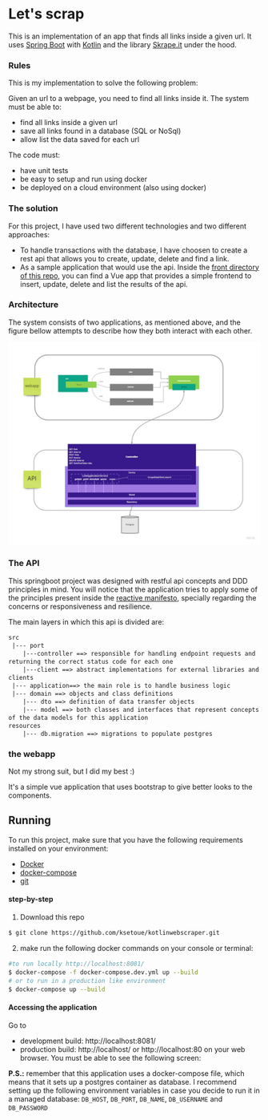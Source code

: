 # Let's scrap

This is an implementation of an app that finds all links inside a given url.
It uses [Spring Boot](https://spring.io/projects/spring-boot) with [Kotlin](https://kotlinlang.org/) and the library [Skrape.it](https://github.com/skrapeit/skrape.it) under the hood.

### Rules
This is my implementation to solve the following problem: 

Given an url to a webpage, you need to find all links inside it. 
The system must be able to: 
- find all links inside a given url
- save all links found in a database (SQL or NoSql)
- allow list the data saved for each url

The code must:
- have unit tests
- be easy to setup and run using docker
- be deployed on a cloud environment (also using docker)

### The solution

For this project, I have used two different technologies and two different approaches: 

- To handle transactions with the database, I have choosen to create a rest api that allows you to create, update, delete and find a link.
- As a sample application that would use the api. Inside the [front directory of this repo](https://github.com/ksetoue/kotlinwebscraper/tree/main/front), you can find a Vue app that provides a simple frontend to insert, update, delete and list the results of the api. 

### Architecture
The system consists of two applications, as mentioned above, and the figure bellow attempts to describe how they both interact with each other. 

![](readme-resources/architecture.jpg)

### The API
This springboot project was designed with restful api concepts and DDD principles in mind. 
You will notice that the application tries to apply some of the principles present inside the [reactive manifesto](https://www.reactivemanifesto.org/), specially regarding the concerns or responsiveness and resilience.

The main layers in which this api is divided are: 
```
src
 |--- port 
    |---controller ==> responsible for handling endpoint requests and returning the correct status code for each one
    |---client ==> abstract implementations for external libraries and clients
 |--- application==> the main role is to handle business logic 
 |--- domain ==> objects and class definitions
    |--- dto ==> definition of data transfer objects
    |--- model ==> both classes and interfaces that represent concepts of the data models for this application 
resources
    |--- db.migration ==> migrations to populate postgres
````
### the webapp
Not my strong suit, but I did my best :) 

It's a simple vue application that uses bootstrap to give better looks to the components.

## Running

To run this project, make sure that you have the following requirements installed on your environment: 

- [Docker](https://docs.docker.com/engine/install/)
- [docker-compose](https://docs.docker.com/compose/install/)
- [git](https://git-scm.com/book/en/v2/Getting-Started-Installing-Git)

#### step-by-step
1. Download this repo
```sh
$ git clone https://github.com/ksetoue/kotlinwebscraper.git
````

2. make run the following docker commands on your console or terminal:
```sh
#to run locally http://localhost:8081/
$ docker-compose -f docker-compose.dev.yml up --build 
# or to run in a production like environment
$ docker-compose up --build 

```

#### Accessing the application
Go to 
- development build: http://localhost:8081/
- production build: http://localhost/ or http://localhost:80 on your web browser. You must be able to see the following screen:





**P.S.:** remember that this application uses a docker-compose file, which means that it sets up a postgres container as database. 
I recommend setting up the following environment variables in case you decide to run it in a managed database: 
``DB_HOST``, `DB_PORT`, `DB_NAME`, `DB_USERNAME` and `DB_PASSWORD` 


